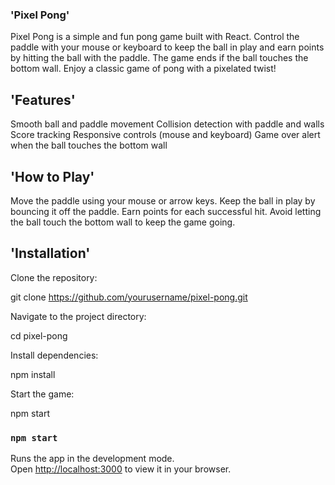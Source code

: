 
### 'Pixel Pong'
Pixel Pong is a simple and fun pong game built with React. Control the paddle with your mouse or keyboard to keep the ball in play and earn points by hitting the ball with the paddle. The game ends if the ball touches the bottom wall. Enjoy a classic game of pong with a pixelated twist!

## 'Features'
Smooth ball and paddle movement
Collision detection with paddle and walls
Score tracking
Responsive controls (mouse and keyboard)
Game over alert when the ball touches the bottom wall

## 'How to Play'
Move the paddle using your mouse or arrow keys.
Keep the ball in play by bouncing it off the paddle.
Earn points for each successful hit.
Avoid letting the ball touch the bottom wall to keep the game going.

## 'Installation'
Clone the repository:

git clone https://github.com/yourusername/pixel-pong.git

Navigate to the project directory:

cd pixel-pong

Install dependencies:

npm install

Start the game:

npm start

### `npm start`

Runs the app in the development mode.\
Open [http://localhost:3000](http://localhost:3000) to view it in your browser.